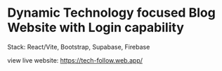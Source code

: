 # Dynamic Technology focused Blog Website with Login capability

Stack: React/Vite, Bootstrap, Supabase, Firebase

view live website: https://tech-follow.web.app/

